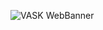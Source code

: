 ![VASK WebBanner](https://github.com/RaymondLam888/vaskcards/assets/106653257/3f68eaef-eb7b-4199-8f9f-02e6a24f607e)

